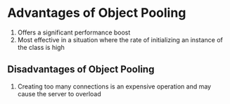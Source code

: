 # Advantages of Object Pooling

1. Offers a significant performance boost
2. Most effective in a situation where the rate of initializing an instance of the class is high

## Disadvantages of Object Pooling

1. Creating too many connections is an expensive operation and may cause the server to overload
